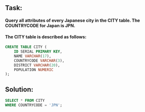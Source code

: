 ## **Task:**
#### Query all attributes of every Japanese city in the CITY table. The COUNTRYCODE for Japan is JPN.
#### The CITY table is described as follows:
```sql
CREATE TABLE CITY (
    ID SERIAL PRIMARY KEY,
    NAME VARCHAR(17),
    COUNTRYCODE VARCHAR(3),
    DISTRICT VARCHAR(20),
    POPULATION NUMERIC
);
```
## **Solution:**
```sql
SELECT * FROM CITY
WHERE COUNTRYCODE = 'JPN';
```